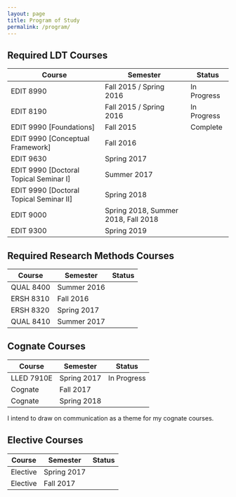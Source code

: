 ```yaml
---
layout: page
title: Program of Study
permalink: /program/
---
```


## Required LDT Courses

<table class="table">
  <thead>
    <tr>
      <th>Course</th>
      <th>Semester</th>
      <th>Status</th>
    </tr>
  </thead>
  <tbody>
    <tr>
      <td>EDIT 8990</td>
      <td>Fall 2015 / Spring 2016</td>
      <td>In Progress</td>
    </tr>
    <tr>
      <td>EDIT 8190</td>
      <td>Fall 2015 / Spring 2016</td>
      <td>In Progress</td>
    </tr>
    <tr>
      <td>EDIT 9990 [Foundations]</td>
      <td>Fall 2015</td>
      <td>Complete</td>
    </tr>
    <tr>
      <td>EDIT 9990 [Conceptual Framework]</td>
      <td>Fall 2016</td>
      <td> </td>
    </tr>
    <tr>
      <td>EDIT 9630</td>
      <td>Spring 2017</td>
      <td> </td>
    </tr>
    <tr>
      <td>EDIT 9990 [Doctoral Topical Seminar I]</td>
      <td>Summer 2017</td>
      <td> </td>
    </tr>
    <tr>
      <td>EDIT 9990 [Doctoral Topical Seminar II]</td>
      <td>Spring 2018</td>
      <td> </td>
    </tr>
    <tr>
      <td>EDIT 9000</td>
      <td>Spring 2018, Summer 2018, Fall 2018</td>
      <td> </td>
    </tr>
    <tr>
      <td>EDIT 9300</td>
      <td>Spring 2019</td>
      <td> </td>
    </tr>
  </tbody>
</table>

## Required Research Methods Courses

| Course                  | Semester                | Status      |
|-------------------------|-------------------------|-------------|
| QUAL 8400               | Summer 2016             |             |
| ERSH 8310               | Fall 2016               |             |
| ERSH 8320               | Spring 2017             |             |
| QUAL 8410               | Summer 2017             |             |

## Cognate Courses

| Course                  | Semester                | Status      |
|-------------------------|-------------------------|-------------|
| LLED 7910E              | Spring 2017             | In Progress |
| Cognate                 | Fall 2017               |             |
| Cognate                 | Spring 2018             |             |

I intend to draw on communication as a theme for my cognate courses.

## Elective Courses

| Course                  | Semester                | Status      |
|-------------------------|-------------------------|-------------|
| Elective                | Spring 2017             |             |
| Elective                | Fall 2017               |             |

